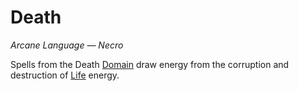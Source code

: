 # Death

*Arcane Language — Necro*

Spells from the Death [Domain]({Spell%20Domains}.md) draw energy from the corruption and destruction of [Life](Life.md) energy.

